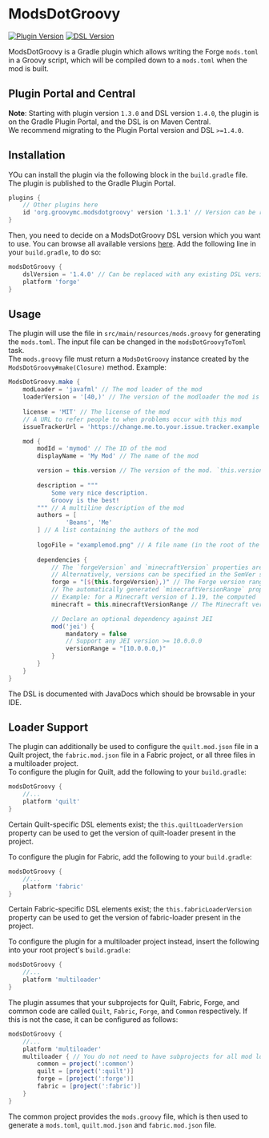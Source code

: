 # ModsDotGroovy
[![Plugin Version](https://img.shields.io/badge/dynamic/xml?style=for-the-badge&color=blue&label=Latest%20Plugin%20Version&prefix=v&query=metadata%2F%2Flatest&url=https%3A%2F%2Fmaven.moddinginquisition.org%2Freleases%2Fio%2Fgithub%2Fgroovymc%2Fmodsdotgroovy%2FModsDotGroovy%2Fmaven-metadata.xml)](https://maven.moddinginquisition.org/#/releases/io/github/groovymc/modsdotgroovy/ModsDotGroovy)
[![DSL Version](https://img.shields.io/badge/dynamic/xml?style=for-the-badge&color=blue&label=Latest%20DSL%20Version&prefix=v&query=metadata%2F%2Flatest&url=https%3A%2F%2Fmaven.moddinginquisition.org%2Freleases%2Fio%2Fgithub%2Fgroovymc%2Fmodsdotgroovy%2Fdsl%2Fmaven-metadata.xml)](https://maven.moddinginquisition.org/#/releases/io/github/groovymc/modsdotgroovy/dsl)

ModsDotGroovy is a Gradle plugin which allows writing the Forge `mods.toml` in a Groovy script, which will be compiled down to a `mods.toml` when the mod is built.

## Plugin Portal and Central
**Note**: Starting with plugin version `1.3.0` and DSL version `1.4.0`, the plugin is on the Gradle Plugin Portal, and the DSL is on Maven Central.  
We recommend migrating to the Plugin Portal version and DSL `>=1.4.0`.

## Installation
YOu can install the plugin via the following block in the `build.gradle` file. The plugin is published to the Gradle Plugin Portal.
```gradle
plugins {
    // Other plugins here
    id 'org.groovymc.modsdotgroovy' version '1.3.1' // Version can be replaced with any existing plugin version
}
```
Then, you need to decide on a ModsDotGroovy DSL version which you want to use. You can browse all available versions [here](https://maven.moddinginquisition.org/#/releases/io/github/groovymc/modsdotgroovy/dsl).
Add the following line in your `build.gradle`, to do so:
```gradle
modsDotGroovy {
    dslVersion = '1.4.0' // Can be replaced with any existing DSL version
    platform 'forge'
}
```
## Usage
The plugin will use the file in `src/main/resources/mods.groovy` for generating the `mods.toml`. The input file can be changed in the `modsDotGroovyToToml` task.  
The `mods.groovy` file must return a `ModsDotGroovy` instance created by the `ModsDotGroovy#make(Closure)` method. Example:
```groovy
ModsDotGroovy.make {
    modLoader = 'javafml' // The mod loader of the mod
    loaderVersion = '[40,)' // The version of the modloader the mod is compatible with
    
    license = 'MIT' // The license of the mod
    // A URL to refer people to when problems occur with this mod
    issueTrackerUrl = 'https://change.me.to.your.issue.tracker.example.invalid/'

    mod {
        modId = 'mymod' // The ID of the mod
        displayName = 'My Mod' // The name of the mod

        version = this.version // The version of the mod. `this.version` refers to the `version` property in your gradle.properties file
        
        description = """
            Some very nice description.
            Groovy is the best!
        """ // A multiline description of the mod
        authors = [
                'Beans', 'Me'
        ] // A list containing the authors of the mod
        
        logoFile = "examplemod.png" // A file name (in the root of the mod JAR) containing a logo for display. Optional
        
        dependencies {
            // The `forgeVersion` and `minecraftVersion` properties are computed from the `minecraft` dependency in the `build.gradle` file
            // Alternatively, versions can be specified in the SemVer style: ">=${this.forgeVersion}"
            forge = "[${this.forgeVersion},)" // The Forge version range the mod is compatible with
            // The automatically generated `minecraftVersionRange` property is computed as: [1.$minecraftMajorVersion,1.${minecraftMajorVersion + 1})
            // Example: for a Minecraft version of 1.19, the computed `minecraftVersionRange` is [1.19,1.20)
            minecraft = this.minecraftVersionRange // The Minecraft version range the mod is compatible with

            // Declare an optional dependency against JEI
            mod('jei') {
                mandatory = false
                // Support any JEI version >= 10.0.0.0
                versionRange = "[10.0.0.0,)"
            }
        }
    }
}
```
The DSL is documented with JavaDocs which should be browsable in your IDE.

## Loader Support
The plugin can additionally be used to configure the `quilt.mod.json` file in a Quilt project, the `fabric.mod.json` file in a Fabric project, or all three files in a multiloader
project.  
To configure the plugin for Quilt, add the following to your `build.gradle`:
```gradle
modsDotGroovy {
    //...
    platform 'quilt'
}
```
Certain Quilt-specific DSL elements exist; the `this.quiltLoaderVersion` property can be used to get the version of quilt-loader
present in the project.  

To configure the plugin for Fabric, add the following to your `build.gradle`:
```gradle
modsDotGroovy {
    //...
    platform 'fabric'
}
```
Certain Fabric-specific DSL elements exist; the `this.fabricLoaderVersion` property can be used to get the version of fabric-loader
present in the project.  

To configure the plugin for a multiloader project instead, insert the following into your root project's
`build.gradle`:
```gradle
modsDotGroovy {
    //...
    platform 'multiloader'
}
```
The plugin assumes that your subprojects for Quilt, Fabric, Forge, and common code are called `Quilt`, `Fabric`, `Forge`, and `Common` respectively.
If this is not the case, it can be configured as follows:
```gradle
modsDotGroovy {
    //...
    platform 'multiloader'
    multiloader { // You do not need to have subprojects for all mod loaders
        common = project(':common')
        quilt = [project(':quilt')]
        forge = [project(':forge')]
        fabric = [project(':fabric')]
    }
}
```
The common project provides the `mods.groovy` file, which is then used to generate a `mods.toml`, `quilt.mod.json` and `fabric.mod.json` file.
